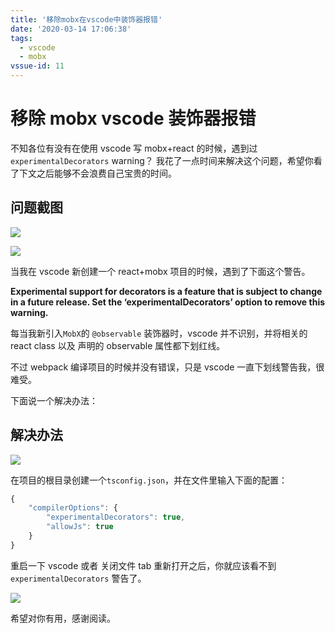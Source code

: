 ```yaml
---
title: '移除mobx在vscode中装饰器报错'
date: '2020-03-14 17:06:38'
tags:
  - vscode
  - mobx
vssue-id: 11
---
```


# 移除 mobx vscode 装饰器报错

不知各位有没有在使用 vscode 写 mobx+react 的时候，遇到过 `experimentalDecorators` warning？ 我花了一点时间来解决这个问题，希望你看了下文之后能够不会浪费自己宝贵的时间。

## 问题截图

![](https://chatflow-files-cdn-1256085166.file.myqcloud.com/4m7YE-image.png)

![](https://chatflow-files-cdn-1256085166.file.myqcloud.com/CxSMn-image.png)

当我在 vscode 新创建一个 react+mobx 项目的时候，遇到了下面这个警告。

**Experimental support for decorators is a feature that is subject to change in a future release. Set the ‘experimentalDecorators’ option to remove this warning.**

每当我新引入`MobX`的 `@observable` 装饰器时，vscode 并不识别，并将相关的 react class 以及 声明的 observable 属性都下划红线。

不过 webpack 编译项目的时候并没有错误，只是 vscode 一直下划线警告我，很难受。

下面说一个解决办法：

## 解决办法

![](https://chatflow-files-cdn-1256085166.file.myqcloud.com/64727-image.png)

在项目的根目录创建一个`tsconfig.json`，并在文件里输入下面的配置：

```js
{
    "compilerOptions": {
        "experimentalDecorators": true,
        "allowJs": true
    }
}
```

重启一下 vscode 或者 关闭文件 tab 重新打开之后，你就应该看不到`experimentalDecorators` 警告了。

![](https://chatflow-files-cdn-1256085166.file.myqcloud.com/beiWw-image.png)

希望对你有用，感谢阅读。
